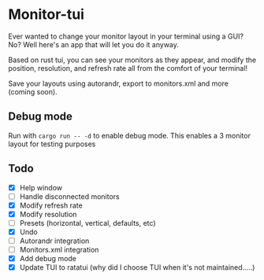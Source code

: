 # Monitor-tui

Ever wanted to change your monitor layout in your terminal using a GUI?
No? Well here's an app that will let you do it anyway.

Based on rust tui, you can see your monitors as they appear, and modify
the position, resolution, and refresh rate all from the comfort of your
terminal!

Save your layouts using autorandr, export to monitors.xml and more (coming
soon).

## Debug mode
Run with `cargo run -- -d` to enable debug mode. This enables a 3 monitor
layout for testing purposes

## Todo
- [x] Help window
- [ ] Handle disconnected monitors
- [x] Modify refresh rate
- [x] Modify resolution
- [ ] Presets (horizontal, vertical, defaults, etc)
- [x] Undo
- [ ] Autorandr integration
- [ ] Monitors.xml integration
- [x] Add debug mode
- [x] Update TUI to ratatui (why did I choose TUI when it's not
      maintained.....)
